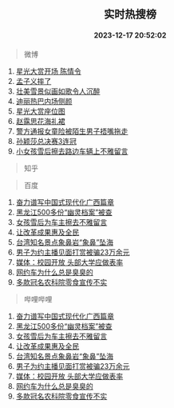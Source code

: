 <div align="center"><h2>实时热搜榜</h2><h4>2023-12-17 20:52:02</h4></div>

> 微博  

1. [星光大赏开场 陈情令](https://s.weibo.com/weibo?q=%E6%98%9F%E5%85%89%E5%A4%A7%E8%B5%8F%E5%BC%80%E5%9C%BA%20%E9%99%88%E6%83%85%E4%BB%A4&t=31&band_rank=1&Refer=top)<br />
2. [孟子义摔了](https://s.weibo.com/weibo?q=%E5%AD%9F%E5%AD%90%E4%B9%89%E6%91%94%E4%BA%86&t=31&band_rank=2&Refer=top)<br />
3. [壮美雪景似画如歌令人沉醉](https://s.weibo.com/weibo?q=%23%E5%A3%AE%E7%BE%8E%E9%9B%AA%E6%99%AF%E4%BC%BC%E7%94%BB%E5%A6%82%E6%AD%8C%E4%BB%A4%E4%BA%BA%E6%B2%89%E9%86%89%23&t=31&band_rank=3&Refer=top)<br />
4. [迪丽热巴内场侧颜](https://s.weibo.com/weibo?q=%23%E8%BF%AA%E4%B8%BD%E7%83%AD%E5%B7%B4%E5%86%85%E5%9C%BA%E4%BE%A7%E9%A2%9C%23&t=31&band_rank=4&Refer=top)<br />
5. [星光大赏座位图](https://s.weibo.com/weibo?q=%E6%98%9F%E5%85%89%E5%A4%A7%E8%B5%8F%E5%BA%A7%E4%BD%8D%E5%9B%BE&t=31&band_rank=5&Refer=top)<br />
6. [赵露思花海礼裙](https://s.weibo.com/weibo?q=%E8%B5%B5%E9%9C%B2%E6%80%9D%E8%8A%B1%E6%B5%B7%E7%A4%BC%E8%A3%99&t=31&band_rank=6&Refer=top)<br />
7. [警方通报女童险被陌生男子捂嘴拖走](https://s.weibo.com/weibo?q=%23%E8%AD%A6%E6%96%B9%E9%80%9A%E6%8A%A5%E5%A5%B3%E7%AB%A5%E9%99%A9%E8%A2%AB%E9%99%8C%E7%94%9F%E7%94%B7%E5%AD%90%E6%8D%82%E5%98%B4%E6%8B%96%E8%B5%B0%23&t=31&band_rank=7&Refer=top)<br />
8. [孙颖莎总决赛3连冠](https://s.weibo.com/weibo?q=%23%E5%AD%99%E9%A2%96%E8%8E%8E%E6%80%BB%E5%86%B3%E8%B5%9B3%E8%BF%9E%E5%86%A0%23&t=31&band_rank=8&Refer=top)<br />
9. [小女孩雪后擦去路边车辆上不雅留言](https://s.weibo.com/weibo?q=%23%E5%B0%8F%E5%A5%B3%E5%AD%A9%E9%9B%AA%E5%90%8E%E6%93%A6%E5%8E%BB%E8%B7%AF%E8%BE%B9%E8%BD%A6%E8%BE%86%E4%B8%8A%E4%B8%8D%E9%9B%85%E7%95%99%E8%A8%80%23&t=31&band_rank=9&Refer=top)<br />

> 知乎  


> 百度  

1. [奋力谱写中国式现代化广西篇章](https://www.baidu.com/s?wd=%E5%A5%8B%E5%8A%9B%E8%B0%B1%E5%86%99%E4%B8%AD%E5%9B%BD%E5%BC%8F%E7%8E%B0%E4%BB%A3%E5%8C%96%E5%B9%BF%E8%A5%BF%E7%AF%87%E7%AB%A0&sa=fyb_news&rsv_dl=fyb_news)<br />
2. [黑龙江500多份“幽灵档案”被查](https://www.baidu.com/s?wd=%E9%BB%91%E9%BE%99%E6%B1%9F500%E5%A4%9A%E4%BB%BD%E2%80%9C%E5%B9%BD%E7%81%B5%E6%A1%A3%E6%A1%88%E2%80%9D%E8%A2%AB%E6%9F%A5&sa=fyb_news&rsv_dl=fyb_news)<br />
3. [女孩雪后为车主擦去不雅留言](https://www.baidu.com/s?wd=%E5%A5%B3%E5%AD%A9%E9%9B%AA%E5%90%8E%E4%B8%BA%E8%BD%A6%E4%B8%BB%E6%93%A6%E5%8E%BB%E4%B8%8D%E9%9B%85%E7%95%99%E8%A8%80&sa=fyb_news&rsv_dl=fyb_news)<br />
4. [让改革成果惠及全民](https://www.baidu.com/s?wd=%E8%AE%A9%E6%94%B9%E9%9D%A9%E6%88%90%E6%9E%9C%E6%83%A0%E5%8F%8A%E5%85%A8%E6%B0%91&sa=fyb_news&rsv_dl=fyb_news)<br />
5. [台湾知名景点象鼻岩“象鼻”坠海](https://www.baidu.com/s?wd=%E5%8F%B0%E6%B9%BE%E7%9F%A5%E5%90%8D%E6%99%AF%E7%82%B9%E8%B1%A1%E9%BC%BB%E5%B2%A9%E2%80%9C%E8%B1%A1%E9%BC%BB%E2%80%9D%E5%9D%A0%E6%B5%B7&sa=fyb_news&rsv_dl=fyb_news)<br />
6. [男子为约主播见面打赏被骗23万余元](https://www.baidu.com/s?wd=%E7%94%B7%E5%AD%90%E4%B8%BA%E7%BA%A6%E4%B8%BB%E6%92%AD%E8%A7%81%E9%9D%A2%E6%89%93%E8%B5%8F%E8%A2%AB%E9%AA%9723%E4%B8%87%E4%BD%99%E5%85%83&sa=fyb_news&rsv_dl=fyb_news)<br />
7. [媒体：校园开放 头部大学应做表率](https://www.baidu.com/s?wd=%E5%AA%92%E4%BD%93%EF%BC%9A%E6%A0%A1%E5%9B%AD%E5%BC%80%E6%94%BE+%E5%A4%B4%E9%83%A8%E5%A4%A7%E5%AD%A6%E5%BA%94%E5%81%9A%E8%A1%A8%E7%8E%87&sa=fyb_news&rsv_dl=fyb_news)<br />
8. [网约车为什么总是臭臭的](https://www.baidu.com/s?wd=%E7%BD%91%E7%BA%A6%E8%BD%A6%E4%B8%BA%E4%BB%80%E4%B9%88%E6%80%BB%E6%98%AF%E8%87%AD%E8%87%AD%E7%9A%84&sa=fyb_news&rsv_dl=fyb_news)<br />
9. [多款冠名农科院零食宣传不实](https://www.baidu.com/s?wd=%E5%A4%9A%E6%AC%BE%E5%86%A0%E5%90%8D%E5%86%9C%E7%A7%91%E9%99%A2%E9%9B%B6%E9%A3%9F%E5%AE%A3%E4%BC%A0%E4%B8%8D%E5%AE%9E&sa=fyb_news&rsv_dl=fyb_news)<br />

> 哔哩哔哩  

1. [奋力谱写中国式现代化广西篇章](https://www.baidu.com/s?wd=%E5%A5%8B%E5%8A%9B%E8%B0%B1%E5%86%99%E4%B8%AD%E5%9B%BD%E5%BC%8F%E7%8E%B0%E4%BB%A3%E5%8C%96%E5%B9%BF%E8%A5%BF%E7%AF%87%E7%AB%A0&sa=fyb_news&rsv_dl=fyb_news)<br />
2. [黑龙江500多份“幽灵档案”被查](https://www.baidu.com/s?wd=%E9%BB%91%E9%BE%99%E6%B1%9F500%E5%A4%9A%E4%BB%BD%E2%80%9C%E5%B9%BD%E7%81%B5%E6%A1%A3%E6%A1%88%E2%80%9D%E8%A2%AB%E6%9F%A5&sa=fyb_news&rsv_dl=fyb_news)<br />
3. [女孩雪后为车主擦去不雅留言](https://www.baidu.com/s?wd=%E5%A5%B3%E5%AD%A9%E9%9B%AA%E5%90%8E%E4%B8%BA%E8%BD%A6%E4%B8%BB%E6%93%A6%E5%8E%BB%E4%B8%8D%E9%9B%85%E7%95%99%E8%A8%80&sa=fyb_news&rsv_dl=fyb_news)<br />
4. [让改革成果惠及全民](https://www.baidu.com/s?wd=%E8%AE%A9%E6%94%B9%E9%9D%A9%E6%88%90%E6%9E%9C%E6%83%A0%E5%8F%8A%E5%85%A8%E6%B0%91&sa=fyb_news&rsv_dl=fyb_news)<br />
5. [台湾知名景点象鼻岩“象鼻”坠海](https://www.baidu.com/s?wd=%E5%8F%B0%E6%B9%BE%E7%9F%A5%E5%90%8D%E6%99%AF%E7%82%B9%E8%B1%A1%E9%BC%BB%E5%B2%A9%E2%80%9C%E8%B1%A1%E9%BC%BB%E2%80%9D%E5%9D%A0%E6%B5%B7&sa=fyb_news&rsv_dl=fyb_news)<br />
6. [男子为约主播见面打赏被骗23万余元](https://www.baidu.com/s?wd=%E7%94%B7%E5%AD%90%E4%B8%BA%E7%BA%A6%E4%B8%BB%E6%92%AD%E8%A7%81%E9%9D%A2%E6%89%93%E8%B5%8F%E8%A2%AB%E9%AA%9723%E4%B8%87%E4%BD%99%E5%85%83&sa=fyb_news&rsv_dl=fyb_news)<br />
7. [媒体：校园开放 头部大学应做表率](https://www.baidu.com/s?wd=%E5%AA%92%E4%BD%93%EF%BC%9A%E6%A0%A1%E5%9B%AD%E5%BC%80%E6%94%BE+%E5%A4%B4%E9%83%A8%E5%A4%A7%E5%AD%A6%E5%BA%94%E5%81%9A%E8%A1%A8%E7%8E%87&sa=fyb_news&rsv_dl=fyb_news)<br />
8. [网约车为什么总是臭臭的](https://www.baidu.com/s?wd=%E7%BD%91%E7%BA%A6%E8%BD%A6%E4%B8%BA%E4%BB%80%E4%B9%88%E6%80%BB%E6%98%AF%E8%87%AD%E8%87%AD%E7%9A%84&sa=fyb_news&rsv_dl=fyb_news)<br />
9. [多款冠名农科院零食宣传不实](https://www.baidu.com/s?wd=%E5%A4%9A%E6%AC%BE%E5%86%A0%E5%90%8D%E5%86%9C%E7%A7%91%E9%99%A2%E9%9B%B6%E9%A3%9F%E5%AE%A3%E4%BC%A0%E4%B8%8D%E5%AE%9E&sa=fyb_news&rsv_dl=fyb_news)<br />
